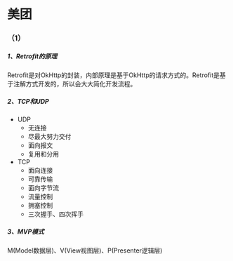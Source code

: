 # 美团

### （1）

##### 1、Retrofit的原理

  Retrofit是对OkHttp的封装，内部原理是基于OkHttp的请求方式的。Retrofit是基于注解方式开发的，所以会大大简化开发流程。



##### 2、TCP和UDP

- UDP
  - 无连接
  - 尽最大努力交付
  - 面向报文
  - 复用和分用
- TCP
  - 面向连接
  - 可靠传输
  - 面向字节流
  - 流量控制
  - 拥塞控制
  - 三次握手、四次挥手



##### 3、MVP模式

  M(Model数据层)、V(View视图层)、P(Presenter逻辑层)